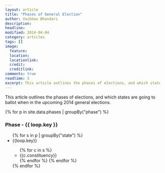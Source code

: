 ```yaml
---
layout: article
title: "Phases of General Election"
author: Vaibhav Bhandari
description: 
headline: 
modified: 2014-04-04
category: articles
tags: []
image: 
  feature: 
  location: 
  locationlink: 
  credit: 
  creditlink: 
comments: true
readtime: 5
excerpt: This article outlines the phases of elections, and which states are going to ballot when in the upcoming 2014 general elections.
---
```

This article outlines the phases of elections, and which states are going to ballot when in the upcoming 2014 general elections.

<div id="map"></div>

<script type="text/javascript" src="/assets/javascripts/d3.min.js"></script>
<script type="text/javascript">
  d3.xml("/assets/images/india-map.svg", "image/svg+xml", function(xml) {
    var tooltip = "<ul id=\"legend\" class=\"list-inline\"><li class=\"state\"></li><li class=\"total\"></li><li><ul class=\"top3parties list-inline\"></ul></li></ul>"
    d3.select("#map").append("div").html(tooltip)
    document.getElementById("map").appendChild(xml.documentElement);
    d3.json("/data/phases.json", function(json){
      var datum = d3.nest()
        .key(function(d){ return d.state_abbrev})
        .key(function(d){ return d.phase})
        .entries(json)

      datum.forEach(function(data, i){
        d3.select("#" + data.key)
        .on("mouseover", function(d){
          d3.select(this).style({opacity: "0.8"})
          d3.select("#legend .state").text(data.key)
          data.values.forEach(function(party, i){
              html = "<i class=\"wv wv-party\">party</i>count"
              html = html.replace(/party/g,"Phase " + party.key).replace("count", party.values.length)
              d3.select("#legend .top3parties").append("li").html(html)
            })
          d3.select("#legend").style("left", (event.layerX + 10) + "px")
          d3.select("#legend").style("top", (event.layerY + 10) + "px")
          d3.select("#legend").style("display", "inline")
          })
        .on("mouseout", function(d){
          d3.select(this).style({opacity: "1.0"})
          d3.selectAll("#legend .top3parties li").remove()
          d3.select("#legend").style("display", "none")
        })
      })
    })
  });
</script>
<style>
#legend {padding: 5px; border: 1px solid; box-shadow: 3px -3px 2px #888888; display: none; position: absolute; background: #fff; border-radius: 3px}
#india {margin-top: 0px;}
i {background: #222222; color:#F4F0F4; margin: 2px; padding: 3px; }
.state {font-weight: 900;}
.total {color: #bf0000; font-weight: 800;}
</style>

{% for p in site.data.phases | groupBy("phase") %}
  <h3>Phase - {{ loop.key }}</h3>
  <ul>
    {% for s in p | groupBy("state") %}
      <li>{{loop.key}}</li>
      <ul> 
        {% for c in s %}
          <li>{{c.constituency}}</li>
        {% endfor %}
    {% endfor %}
  </ul>
{% endfor %}